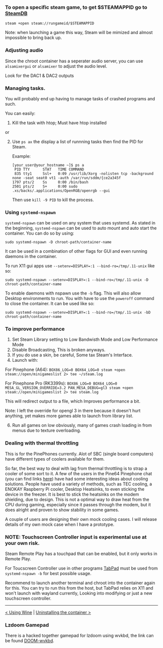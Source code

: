 ### To open a specific steam game, to get $STEAMAPPID go to [SteamDB](https://steamdb.info/apps/)
```
steam +open steam://rungameid/$STEAMAPPID
```

Note: when launching a game this way, Steam will be mimized and almost impossible to bring back up.

### Adjusting audio
Since the chroot container has a seperater audio server, you can use `alsamixergui` or `alsamixer` to adjust the audio level.

Look for the DAC1 & DAC2 outputs


### Managing tasks.

You will probably end up having to manage tasks of crashed programs and such. 

You can easily:

1. Kill the task with htop; Must have htop installed

or

2. Use `ps ax` the display a list of runnning tasks then find the PID for Steam.

   Example:
   ```
   [your_user@your_hostname ~]$ ps a 
    PID TTY      STAT   TIME COMMAND
    835 tty1     Ssl+   0:09 /usr/lib/Xorg -nolisten tcp -background none -seat seat0 vt1 -auth /var/run/sddm/{ce2a345f
   1797 pts/2    Ss     0:00 /bin/bash
   2501 pts/2    S+     0:00 sudo .xs/backs/.applications/OpenRGB/openrgb --gui

   ```

   Then use `kill -9 PID` to kill the process.

### Using `systemd-nspawn`

`systemd-nspawn` can be used on any system that uses systemd.
As stated in the beginning, `systemd-nspawn` can be used to auto mount and auto start the container. You can do so by using:

```
sudo systemd-nspawn -D chroot-path/container-name
```

It can be used in a combination of other flags for GUI and even running daemons in the container.

To run X11 gui apps use `--setenv=DISPLAY=:1 --bind-ro=/tmp/.11-unix` like so:

```
sudo systemd-nspawn --setenv=DISPLAY=:1 --bind-ro=/tmp/.11-unix -D chroot-path/container-name
```

To enable daemons with nspawn use the `-b` flag. This will also allow Desktop environments to run. You with have to use the `poweroff` command to close the container. It can be used like so:

```
sudo systemd-nspawn --setenv=DISPLAY=:1 --bind-ro=/tmp/.11-unix -bD chroot-path/container-name 
```


### To improve performance

1. Set Steam Library setting to Low Bandwisth Mode and Low Performance Mode
2. Disable Broadcasting, This is broken anyways.
3. If you do use a skin, be careful, Some tax Steam's Interface.
4. Launch with:

For Pinephone (A64): `BOX86_LOG=0 BOX64_LOG=0 steam +open steam://open/minigameslist 2> tee ~/steam.log`

For Pinephone Pro (RK3399s): `BOX86_LOG=0 BOX64_LOG=0 MESA_GL_VERSION_OVERRIDE=3.2 PAN_MESA_DEBUG=gl3 steam +open steam://open/minigameslist 2> tee steam.log`

This will redirect output to a file, which Improves performance a bit.

Note: I left the override for opengl 3 in there because it doesn't hurt anything, yet makes more games able to launch from library list.

6. Run all games on low obviously, many of games crash loading in from menus due to texture overloading.

### Dealing with thermal throttling

This is for the PinePhones currently. Alot of SBC (single board computers) have different types of coolers available for them.

So far, the best way to deal with lag from thermal throttling is to strap a cooler of some sort to it.
A few of the users in the Pine64 Pinephone chat (you can find links [here](https://wiki.pine64.org/index.php/Main_Page)) have had some interesting ideas about cooling solutions. 
People have used a variety of methods, such as TEC cooling, a ENOKAY Raspberry Pi cooler, Desktop Heatsinks, to even sticking the device in the freezer.
It is best to stick the heatsinks on the modem shielding, due to design. This is not a optimal way to draw heat from the CPU during gaming, especially since it passes through the modem, but it does alright and proven to show stability in some games.

A couple of users are designing their own mock cooling cases. I will release details of my own mock case when I have a prototype.

### NOTE: Touchscreen Controller input is experimental use at your own risk.

Steam Remote Play has a touchpad that can be enabled, but it only works in Remote Play.  

For Toucscreen Controller use in other programs [TabPad](https://github.com/nitg16/TabPad) must be used from `systemd-nspawn -b` for best possible usage.

Recommend to launch another terminal and chroot into the container again for this. You can try to run this from the host, but TabPad relies on X11 and won't launch with wayland currently, Looking into modifying or just a new touchscreen controller.

-------

[< Using Wine](using-wine.md) | [Uninstalling the container >](delete-chroot.md)

### Lzdoom Gamepad

There is a hacked together gamepad for lzdoom using wvkbd, the link can be found [DOOM-wvkbd](https://github.com/Laar3/DOOM-wvkbd).

